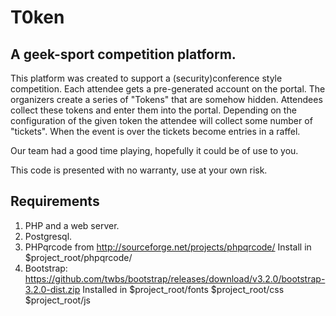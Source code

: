 # T0ken
## A geek-sport competition platform. 

This platform was created to support a (security)conference style competition. Each attendee gets a pre-generated account on the portal. The organizers create a series of "Tokens" that are somehow hidden. Attendees collect these tokens and enter them into the portal. Depending on the configuration of the given token the attendee will collect some number of "tickets". When the event is over the tickets become entries in a raffel. 

Our team had a good time playing, hopefully it could be of use to you. 

This code is presented with no warranty, use at your own risk.  

## Requirements
1. PHP and a web server.
2. Postgresql.
3. PHPqrcode from http://sourceforge.net/projects/phpqrcode/
	Install in $project_root/phpqrcode/
4. Bootstrap: https://github.com/twbs/bootstrap/releases/download/v3.2.0/bootstrap-3.2.0-dist.zip
	Installed in $project_root/fonts $project_root/css $project_root/js


